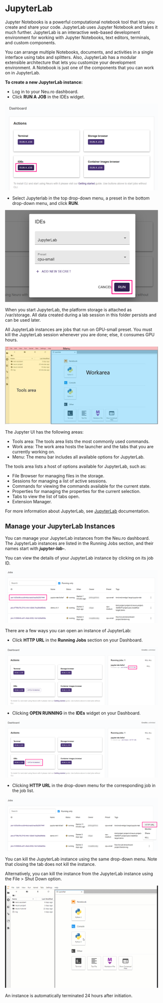 # JupyterLab

Jupyter Notebooks is a powerful computational notebook tool that lets you create and share your code. JupyterLab uses Jupyter Notebook and takes it much further. JupyterLab is an interactive web-based development environment for working with Jupyter Notebooks, text editors, terminals, and custom components.

You can arrange multiple Notebooks, documents, and activities in a single interface using tabs and splitters. Also, JupyterLab has a modular extensible architecture that lets you customize your development environment. A Notebook is just one of the components that you can work on in JupyterLab.

**To create a new JupyterLab instance:**

* Log in to your Neu.ro dashboard.
* Click **RUN A JOB** in the IDEs widget.

![](../.gitbook/assets/image%20%28204%29.png)

* Select Jupyterlab in the top drop-down menu, a preset in the bottom drop-down menu, and click **RUN**.

![](../.gitbook/assets/image%20%28215%29.png)

When you start JupyterLab, the platform storage is attached as /var/storage. All data created during a lab session in this folder persists and can be used later. 

All JupyterLab instances are jobs that run on GPU-small preset. You must kill the JupyterLab session whenever you are done; else, it consumes GPU hours. 

![JupyterLab instance](../.gitbook/assets/JL_Overview.jpg)

The Jupyter UI has the following areas:

* Tools area: The tools area lists the most commonly used commands.
* Work area: The work area hosts the launcher and the tabs that you are currently working on.
* Menu: The menu bar includes all available options for JupyterLab.

The tools area lists a host of options available for JupyterLab, such as:

* File Browser for managing files in the storage.
* Sessions for managing a list of active sessions.
* Commands for viewing the commands available for the current state.
* Properties for managing the properties for the current selection.
* Tabs to view the list of tabs open.
* Extension Manager.

For more information about JupyterLab, see [JupyterLab](https://jupyterlab.readthedocs.io/en/stable/) documentation.

## Manage your JupyterLab Instances

You can manage your JupyterLab instances from the Neu.ro dashboard. The JupyterLab instances are listed in the Running Jobs section, and their names start with _**jupyter-lab-**_.

You can view the details of your JupyterLab instance by clicking on its job ID.

![](../.gitbook/assets/image%20%28199%29.png)

There are a few ways you can open an instance of JupyterLab:

* Click **HTTP URL** in the **Running Jobs** section on your Dashboard.

![](../.gitbook/assets/image%20%28211%29.png)

* Clicking **OPEN RUNNING** in the **IDEs** widget on your Dashboard.

![](../.gitbook/assets/image%20%28197%29.png)

* Clicking **HTTP URL** in the drop-down menu for the corresponding job in the job list.

![](../.gitbook/assets/image%20%28195%29.png)

You can kill the JupyterLab instance using the same drop-down menu. Note that closing the tab does not kill the instance.

Alternatively, you can kill the instance from the JupyterLab instance using the File &gt; Shut Down option.

![Killing a JupyterLab instance](../.gitbook/assets/JL_shutdown.gif)

An instance is automatically terminated 24 hours after initiation.

